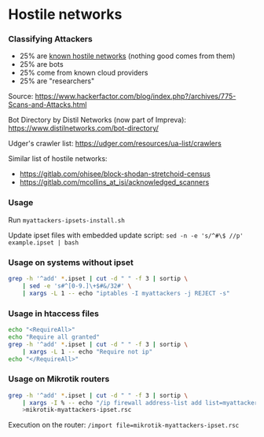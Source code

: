 # Hostile networks

### Classifying Attackers

- 25% are [known hostile networks](ipset) (nothing good comes from them)
- 25% are bots
- 25% come from known cloud providers
- 25% are "researchers"

Source: https://www.hackerfactor.com/blog/index.php?/archives/775-Scans-and-Attacks.html

Bot Directory by Distil Networks (now part of Impreva): https://www.distilnetworks.com/bot-directory/

Udger's crawler list: https://udger.com/resources/ua-list/crawlers

Similar list of hostile networks:

- https://gitlab.com/ohisee/block-shodan-stretchoid-census
- https://gitlab.com/mcollins_at_isi/acknowledged_scanners

### Usage

Run `myattackers-ipsets-install.sh`

Update ipset files with embedded update script: `sed -n -e 's/^#\$ //p' example.ipset | bash`

### Usage on systems without ipset

```bash
grep -h '^add' *.ipset | cut -d " " -f 3 | sortip \
    | sed -e 's#^[0-9.]\+$#&/32#' \
    | xargs -L 1 -- echo "iptables -I myattackers -j REJECT -s"
```

### Usage in htaccess files

```bash
echo "<RequireAll>"
echo "Require all granted"
grep -h '^add' *.ipset | cut -d " " -f 3 | sortip \
    | xargs -L 1 -- echo "Require not ip"
echo "</RequireAll>"
```

### Usage on Mikrotik routers

```bash
grep -h '^add' *.ipset | cut -d " " -f 3 | sortip \
    | xargs -I % -- echo "/ip firewall address-list add list=myattackers-ipset address=%" \
    >mikrotik-myattackers-ipset.rsc
```

Execution on the router: `/import file=mikrotik-myattackers-ipset.rsc`
